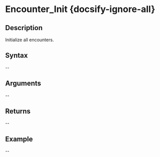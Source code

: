 # Encounter_Init {docsify-ignore-all}

## Description
Initialize all encounters.

## Syntax
--

## Arguments
--

## Returns
--

## Example
--
